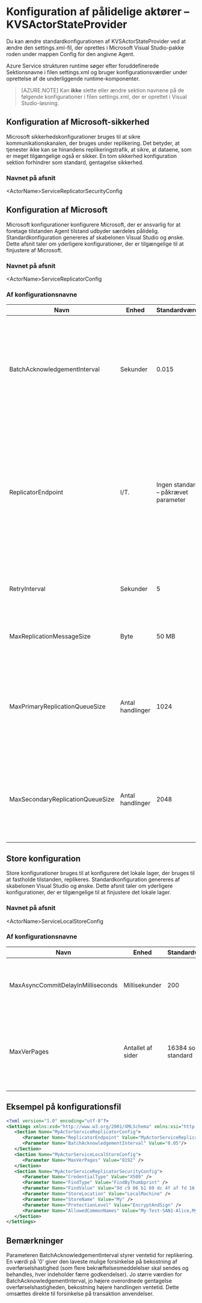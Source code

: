 <properties
   pageTitle="Oversigt over Azure Service-strukturen pålidelig aktører KVSActorStateProvider konfigurationen | Microsoft Azure"
   description="Få mere at vide om at konfigurere Azure Service-strukturen med høj sikkerhed aktører af typen KVSActorStateProvider."
   services="Service-Fabric"
   documentationCenter=".net"
   authors="sumukhs"
   manager="timlt"
   editor=""/>

<tags
   ms.service="Service-Fabric"
   ms.devlang="dotnet"
   ms.topic="article"
   ms.tgt_pltfrm="NA"
   ms.workload="NA"
   ms.date="09/20/2016"
   ms.author="sumukhs"/>

# <a name="configuring-reliable-actors--kvsactorstateprovider"></a>Konfiguration af pålidelige aktører – KVSActorStateProvider
Du kan ændre standardkonfigurationen af KVSActorStateProvider ved at ændre den settings.xml-fil, der oprettes i Microsoft Visual Studio-pakke roden under mappen Config for den angivne Agent.

Azure Service strukturen runtime søger efter foruddefinerede Sektionsnavne i filen settings.xml og bruger konfigurationsværdier under oprettelse af de underliggende runtime-komponenter.

>[AZURE.NOTE] Kan **ikke** slette eller ændre sektion navnene på de følgende konfigurationer i filen settings.xml, der er oprettet i Visual Studio-løsning.

## <a name="replicator-security-configuration"></a>Konfiguration af Microsoft-sikkerhed
Microsoft sikkerhedskonfigurationer bruges til at sikre kommunikationskanalen, der bruges under replikering. Det betyder, at tjenester ikke kan se hinandens replikeringstrafik, at sikre, at dataene, som er meget tilgængelige også er sikker.
En tom sikkerhed konfiguration sektion forhindrer som standard, gentagelse sikkerhed.

### <a name="section-name"></a>Navnet på afsnit
&lt;ActorName&gt;ServiceReplicatorSecurityConfig

## <a name="replicator-configuration"></a>Konfiguration af Microsoft
Microsoft konfigurationer konfigurere Microsoft, der er ansvarlig for at foretage tilstanden Agent tilstand udbyder særdeles pålidelig.
Standardkonfiguration genereres af skabelonen Visual Studio og ønske. Dette afsnit taler om yderligere konfigurationer, der er tilgængelige til at finjustere af Microsoft.

### <a name="section-name"></a>Navnet på afsnit
&lt;ActorName&gt;ServiceReplicatorConfig

### <a name="configuration-names"></a>Af konfigurationsnavne

|Navn|Enhed|Standardværdi|Bemærkninger|
|----|----|-------------|-------|
|BatchAcknowledgementInterval|Sekunder|0.015|Tidsperiode, tilbage Microsoft på de sekundære venter efter at have modtaget en handling før afsendelse af en bekræftelse til primært. Andre godkendelser skal sendes til handlinger behandles i dette interval er sendt som et svar.|
|ReplicatorEndpoint|I/T.|Ingen standard – påkrævet parameter|IP-adresse og port, som den primære/sekundære af Microsoft skal bruge til at kommunikere med andre replikatorer i replikaen indstilles. Dette skal referere til et TCP ressource slutpunkt i tjenestemanifestet. Refererer til [Service manifest ressourcer](service-fabric-service-manifest-resources.md) , der kan få mere at vide om at definere slutpunkt ressourcer i tjenestemanifestet. |
|RetryInterval|Sekunder|5|Det tidsrum, hvorefter Microsoft igen sender en meddelelse Hvis det ikke modtager en bekræftelse for en handling.|
|MaxReplicationMessageSize|Byte|50 MB|Maksimumstørrelsen for gentagelse data, der kan overføres i en enkelt meddelelse.|
|MaxPrimaryReplicationQueueSize|Antal handlinger|1024|Maksimale antal handlinger i den primære kø. Handlingen er frigjort, når den primære Microsoft modtager en bekræftelse fra de sekundære replikatorer. Denne værdi skal være større end 64 og en potens på 2.|
|MaxSecondaryReplicationQueueSize|Antal handlinger|2048|Maksimale antal handlinger i sekundær køen. Handlingen er frigjort når du har foretaget tilstanden meget tilgængelige via brugerdata. Denne værdi skal være større end 64 og en potens på 2.|

## <a name="store-configuration"></a>Store konfiguration
Store konfigurationer bruges til at konfigurere det lokale lager, der bruges til at fastholde tilstanden, replikeres.
Standardkonfiguration genereres af skabelonen Visual Studio og ønske. Dette afsnit taler om yderligere konfigurationer, der er tilgængelige til at finjustere det lokale lager.

### <a name="section-name"></a>Navnet på afsnit
&lt;ActorName&gt;ServiceLocalStoreConfig

### <a name="configuration-names"></a>Af konfigurationsnavne

|Navn|Enhed|Standardværdi|Bemærkninger|
|----|----|-------------|-------|
|MaxAsyncCommitDelayInMilliseconds|Millisekunder|200|Angiver den maksimale "samling" interval for robust lokale lager anvendelser.|
|MaxVerPages|Antallet af sider|16384 som standard|Det maksimale antal version sider i lokalt store database. Den bestemmer det maksimale antal udestående transaktioner.|

## <a name="sample-configuration-file"></a>Eksempel på konfigurationsfil

```xml
<?xml version="1.0" encoding="utf-8"?>
<Settings xmlns:xsd="http://www.w3.org/2001/XMLSchema" xmlns:xsi="http://www.w3.org/2001/XMLSchema-instance" xmlns="http://schemas.microsoft.com/2011/01/fabric">
   <Section Name="MyActorServiceReplicatorConfig">
      <Parameter Name="ReplicatorEndpoint" Value="MyActorServiceReplicatorEndpoint" />
      <Parameter Name="BatchAcknowledgementInterval" Value="0.05"/>
   </Section>
   <Section Name="MyActorServiceLocalStoreConfig">
      <Parameter Name="MaxVerPages" Value="8192" />
   </Section>
   <Section Name="MyActorServiceReplicatorSecurityConfig">
      <Parameter Name="CredentialType" Value="X509" />
      <Parameter Name="FindType" Value="FindByThumbprint" />
      <Parameter Name="FindValue" Value="9d c9 06 b1 69 dc 4f af fd 16 97 ac 78 1e 80 67 90 74 9d 2f" />
      <Parameter Name="StoreLocation" Value="LocalMachine" />
      <Parameter Name="StoreName" Value="My" />
      <Parameter Name="ProtectionLevel" Value="EncryptAndSign" />
      <Parameter Name="AllowedCommonNames" Value="My-Test-SAN1-Alice,My-Test-SAN1-Bob" />
   </Section>
</Settings>
```
## <a name="remarks"></a>Bemærkninger

Parameteren BatchAcknowledgementInterval styrer ventetid for replikering. En værdi på '0' giver den laveste mulige forsinkelse på bekostning af overførselshastighed (som flere bekræftelsesmeddelelser skal sendes og behandles, hver indeholder færre godkendelser).
Jo større værdien for BatchAcknowledgementInterval, jo højere overordnede gentagelse overførselshastigheden, bekostning højere handlingen ventetid. Dette omsættes direkte til forsinkelse på transaktion anvendelser.
